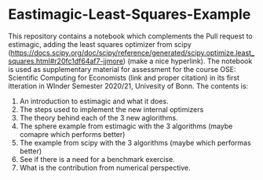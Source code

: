 # Eastimagic-Least-Squares-Example
This repository contains a notebook which complements the Pull request to estimagic, adding the least squares optimizer from scipy (https://docs.scipy.org/doc/scipy/reference/generated/scipy.optimize.least_squares.html#r20fc1df64af7-jjmore) (make a nice hyperlink). 
The notebook is used as supplementary material for assessment for the course OSE: Scientific Computing for Economists (link and proper citation) in its first itteration in WInder Semester 2020/21, Univesity of Bonn. 
The contents is:
1. An introduction to estimagic and what it does. 
2. The steps used to implement the new internal optimizers
3. The theory behind each of the 3 new aglorithms. 
4. The sphere example from estimagic with the 3 algorithms (maybe comapre which performs better)
5. The example from scipy with the 3 algorithms (maybe which performas better)
6. See if there is a need for a benchmark exercise. 
7. What is the contribution from numerical perspective.
